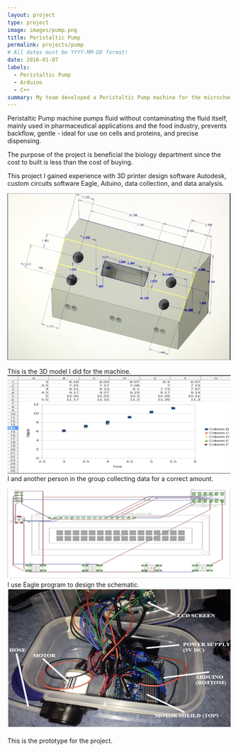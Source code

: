 ```yaml
---
layout: project
type: project
image: images/pump.png
title: Peristaltic Pump
permalink: projects/pump
# All dates must be YYYY-MM-DD format!
date: 2016-01-07
labels:
  - Peristaltic Pump
  - Arduino
  - C++
summary: My team developed a Peristaltic Pump machine for the microchemistry lab at Kapiolani Community College, at the end of semester we have a working machine for the lab.
---
```



Peristaltic Pump machine pumps fluid without contaminating the fluid itself, mainly used in pharmaceutical applications and the food industry, prevents backflow, gentle - ideal for use on cells and proteins, and precise dispensing.


The purpose of the project is beneficial the biology department since the cost to built is less than the cost of buying.

This project I gained experience with 3D printer design software Autodesk, custom circuits software Eagle, Aduino, data collection, and data analysis.

<div class="ui small rounded images">
   <img class="ui image" src="../images/pump1.png">
   
   This is the 3D model I did for the machine.
   <img class="ui image" src="../images/pump2.png"> 
   I and another person in the group collecting data for a correct amount.
 </div>
 
 <div class="ui small rounded images">
   <img class="ui image" src="../images/pump3.png">
   I use Eagle program to design the schematic.
   <img class="ui image" src="../images/pump4.png"> 
   
   This is the prototype for the project.
 </div>

